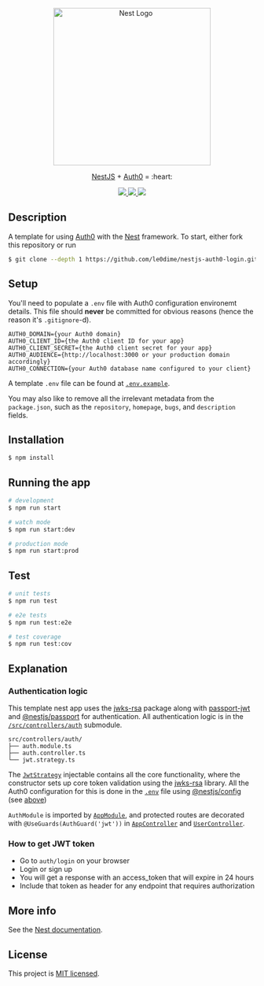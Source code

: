 <p align="center">
  <a href="http://nestjs.com/" target="blank"><img src="https://nestjs.com/img/logo_text.svg" width="320" alt="Nest Logo" /></a>
</p>

<p align="center"><a href="https://nestjs.com">NestJS</a> + <a href="https://auth0.com">Auth0</a> = :heart:</p>

<p align="center">
  <a href="https://github.com/le0dime/nestjs-auth0-login/releases">
    <img src="https://img.shields.io/github/v/tag/le0dime/nestjs-auth0-login?label=version" />
  </a>
  <a href="https://github.com/le0dime/nestjs-auth0-login/actions">
    <img src="https://github.com/le0dime/nestjs-auth0-login/workflows/build/badge.svg" />
  </a>
  <a href="https://codecov.io/gh/le0dime/nestjs-auth0-login">
    <img src="https://codecov.io/gh/le0dime/nestjs-auth0-login/branch/master/graph/badge.svg" />
  </a>
</p>

## Description

A template for using [Auth0](https://auth0.com) with the
[Nest](https://github.com/nestjs/nest) framework. To start, either fork this
repository or run

```bash
$ git clone --depth 1 https://github.com/le0dime/nestjs-auth0-login.git
```

## Setup

You'll need to populate a `.env` file with Auth0 configuration environemt
details. This file should **never** be committed for obvious reasons (hence the
reason it's `.gitignore`-d).

```dotenv
AUTH0_DOMAIN={your Auth0 domain}
AUTH0_CLIENT_ID={the Auth0 client ID for your app}
AUTH0_CLIENT_SECRET={the Auth0 client secret for your app}
AUTH0_AUDIENCE={http://localhost:3000 or your production domain accordingly}
AUTH0_CONNECTION={your Auth0 database name configured to your client}
```

A template `.env` file can be found at [`.env.example`](.env.example).

You may also like to remove all the irrelevant metadata from the `package.json`,
such as the `repository`, `homepage`, `bugs`, and `description` fields.

## Installation

```bash
$ npm install
```

## Running the app

```bash
# development
$ npm run start

# watch mode
$ npm run start:dev

# production mode
$ npm run start:prod
```

## Test

```bash
# unit tests
$ npm run test

# e2e tests
$ npm run test:e2e

# test coverage
$ npm run test:cov
```

## Explanation

### Authentication logic

This template nest app uses the [jwks-rsa](https://ghub.io/jwks-rsa) package
along with [passport-jwt](https://ghub.io/passport-jwt) and
[@nestjs/passport](https://ghub.io/@nestjs/passport) for authentication. All
authentication logic is in the [`/src/controllers/auth`](src/controllers/auth/)
submodule.

```
src/controllers/auth/
├── auth.module.ts
├── auth.controller.ts
└── jwt.strategy.ts
```

The [`JwtStrategy`](src/controllers/auth/jwt.strategy.ts) injectable contains
all the core functionality, where the constructor sets up core token validation
using the [jwks-rsa](https://ghub.io/jwks) library. All the Auth0 configuration
for this is done in the [`.env`](.env.example) file using
[@nestjs/config](https://ghub.io/@nestjs/config) (see [above](#Setup))

`AuthModule` is imported by [`AppModule`](src/app.module.ts), and protected
routes are decorated with `@UseGuards(AuthGuard('jwt'))` in
[`AppController`](src/app.controller.ts) and
[`UserController`](src/controllers/user/user.controller.ts).

### How to get JWT token

- Go to `auth/login` on your browser
- Login or sign up
- You will get a response with an access_token that will expire in 24 hours
- Include that token as header for any endpoint that requires authorization

## More info

See the [Nest documentation](https://docs.nestjs.com).

## License

This project is [MIT licensed](LICENSE).

